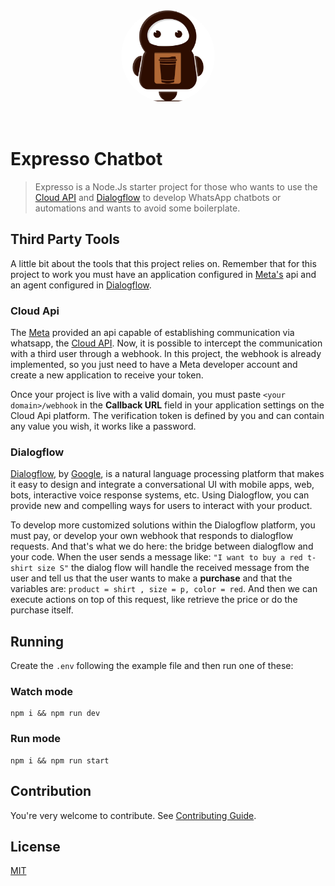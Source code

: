 <p align="center">
  <a href="https://vitejs.dev" target="_blank" rel="noopener noreferrer">
    <img width="150" src="./public/expresso.webp" alt="Expresso logo" style="border-radius:100%"/>
  </a>
</p>
<br/>

# Expresso Chatbot

>Expresso is a Node.Js starter project for those who wants to use the [Cloud API](https://developers.facebook.com/docs/whatsapp/) and [Dialogflow](https://cloud.google.com/dialogflow/docs/) to develop WhatsApp chatbots or automations and wants to avoid some boilerplate.

## Third Party Tools

A little bit about the tools that this project relies on. Remember that for this project to work you must have an application configured in [Meta's](https://developers.facebook.com/?no_redirect=1) api and an agent configured in [Dialogflow](https://cloud.google.com/dialogflow/es/docs).

### Cloud Api

The [Meta](https://developers.facebook.com/?no_redirect=1)  provided an api capable of establishing communication via whatsapp, the [Cloud API](https://developers.facebook.com/docs/whatsapp/cloud-api/). Now, it is possible to intercept the communication with a third user through a webhook. In this project, the webhook is already implemented, so you just need to have a Meta developer account and create a new application to receive your token.

Once your project is live with a valid domain, you must paste `<your domain>/webhook` in the **Callback URL** field in your application settings on the Cloud Api platform. The verification token is defined by you and can contain any value you wish, it works like a password.

### Dialogflow

[Dialogflow](https://cloud.google.com/dialogflow/docs/), by [Google](https://developers.google.com/),  is a natural language processing platform that makes it easy to design and integrate a conversational UI with mobile apps, web, bots, interactive voice response systems, etc. Using Dialogflow, you can provide new and compelling ways for users to interact with your product.

To develop more customized solutions within the Dialogflow platform, you must pay, or develop your own webhook that responds to dialogflow requests. And that's what we do here: the bridge between dialogflow and your code. When the user sends a message like: `"I want to buy a red t-shirt size S"` the dialog flow will handle the received message from the user and tell us that the user wants to make a **purchase** and that the variables are: `product = shirt , size = p, color = red`. And then we can execute actions on top of this request, like retrieve the price or do the purchase itself.

## Running

Create the `.env` following the example file and then run one of these:

### Watch mode
```
npm i && npm run dev
```

### Run mode
```
npm i && npm run start
```

## Contribution

You're very welcome to contribute.
See [Contributing Guide](CONTRIBUTING.md).

## License

[MIT](LICENSE.md)